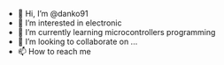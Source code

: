 - 👋 Hi, I’m @danko91
- 👀 I’m interested in electronic
- 🌱 I’m currently learning microcontrollers programming
- 💞️ I’m looking to collaborate on ...
- 📫 How to reach me 

<!---
danko91/danko91 is a ✨ special ✨ repository because its `README.md` (this file) appears on your GitHub profile.
You can click the Preview link to take a look at your changes.
--->
